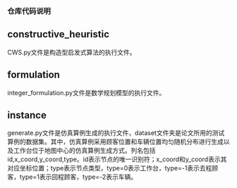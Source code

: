### 仓库代码说明

## constructive_heuristic
CWS.py文件是构造型启发式算法的执行文件。

## formulation
integer_formulation.py文件是数学规划模型的执行文件。

## instance
generate.py文件是仿真算例生成的执行文件，dataset文件夹是论文所用的测试算例的数据集。其中，仿真算例采用顾客位置和车辆位置均匀随机分布进行生成以及工作台位于地图中心的仿真算例生成方式。列名包括id,x_coord,y_coord,type。id表示节点的唯一识别符；x_coord和y_coord表示其对应坐标位置；type表示节点类型，type=0表示工作台，type=-1表示去程顾客，type=1表示回程顾客，type=-2表示车辆。
